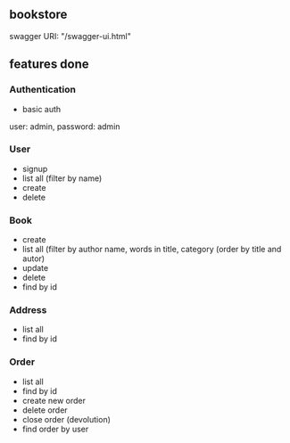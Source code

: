 ## bookstore

swagger URI: "/swagger-ui.html"

## features done

### Authentication
- basic auth

user: admin, password: admin

### User

- signup
- list all (filter by name)
- create
- delete

### Book

- create
- list all (filter by author name, words in title, category
	(order by title and autor)
- update
- delete
- find by id

### Address

- list all
- find by id

### Order

- list all
- find by id
- create new order
- delete order
- close order (devolution)
- find order by user

